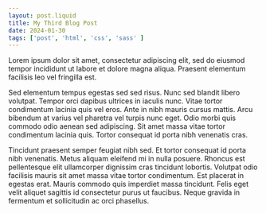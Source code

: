 ```yaml
---
layout: post.liquid
title: My Third Blog Post
date: 2024-01-30
tags: ['post', 'html', 'css', 'sass' ]
---
```


Lorem ipsum dolor sit amet, consectetur adipiscing elit, sed do eiusmod tempor incididunt ut labore et dolore magna aliqua. Praesent elementum facilisis leo vel fringilla est.

<!--excerpt-->

Sed elementum tempus egestas sed sed risus. Nunc sed blandit libero volutpat. Tempor orci dapibus ultrices in iaculis nunc. Vitae tortor condimentum lacinia quis vel eros. Ante in nibh mauris cursus mattis. Arcu bibendum at varius vel pharetra vel turpis nunc eget. Odio morbi quis commodo odio aenean sed adipiscing. Sit amet massa vitae tortor condimentum lacinia quis. Tortor consequat id porta nibh venenatis cras.

Tincidunt praesent semper feugiat nibh sed. Et tortor consequat id porta nibh venenatis. Metus aliquam eleifend mi in nulla posuere. Rhoncus est pellentesque elit ullamcorper dignissim cras tincidunt lobortis. Volutpat odio facilisis mauris sit amet massa vitae tortor condimentum. Est placerat in egestas erat. Mauris commodo quis imperdiet massa tincidunt. Felis eget velit aliquet sagittis id consectetur purus ut faucibus. Neque gravida in fermentum et sollicitudin ac orci phasellus.
